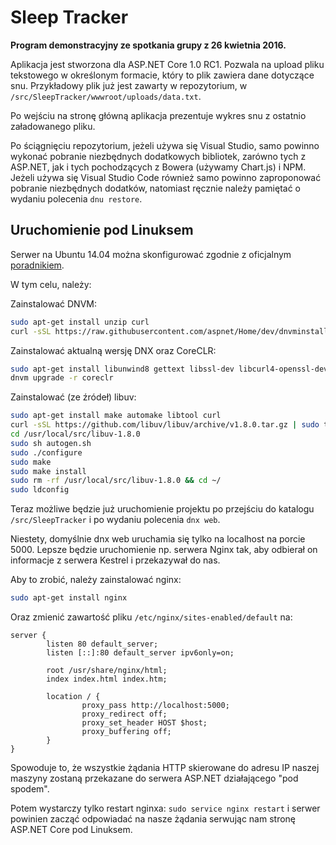 Sleep Tracker
=============

**Program demonstracyjny ze spotkania grupy z 26 kwietnia 2016.**

Aplikacja jest stworzona dla ASP.NET Core 1.0 RC1. Pozwala na upload 
pliku tekstowego w określonym formacie, który to plik zawiera dane 
dotyczące snu. Przykładowy plik już jest zawarty w repozytorium, 
w `/src/SleepTracker/wwwroot/uploads/data.txt`.

Po wejściu na stronę główną aplikacja prezentuje wykres snu z ostatnio
załadowanego pliku.

Po ściągnięciu repozytorium, jeżeli używa się Visual Studio, samo
powinno wykonać pobranie niezbędnych dodatkowych bibliotek, zarówno
tych z ASP.NET, jak i tych pochodzących z Bowera (używamy Chart.js) 
i NPM. Jeżeli używa się Visual Studio Code również samo powinno
zaproponować pobranie niezbędnych dodatków, natomiast ręcznie należy
pamiętać o wydaniu polecenia `dnu restore`.

## Uruchomienie pod Linuksem
Serwer na Ubuntu 14.04 można skonfigurować zgodnie z oficjalnym 
[poradnikiem](https://docs.asp.net/en/latest/getting-started/installing-on-linux.html#installing-on-ubuntu-14-04).

W tym celu, należy:

Zainstalować DNVM:
```bash
sudo apt-get install unzip curl
curl -sSL https://raw.githubusercontent.com/aspnet/Home/dev/dnvminstall.sh | DNX_BRANCH=dev sh && source ~/.dnx/dnvm/dnvm.sh
```

Zainstalować aktualną wersję DNX oraz CoreCLR:

```bash
sudo apt-get install libunwind8 gettext libssl-dev libcurl4-openssl-dev zlib1g libicu-dev uuid-dev
dnvm upgrade -r coreclr
```

Zainstalować (ze źródeł) libuv:

```bash
sudo apt-get install make automake libtool curl
curl -sSL https://github.com/libuv/libuv/archive/v1.8.0.tar.gz | sudo tar zxfv - -C /usr/local/src
cd /usr/local/src/libuv-1.8.0
sudo sh autogen.sh
sudo ./configure
sudo make
sudo make install
sudo rm -rf /usr/local/src/libuv-1.8.0 && cd ~/
sudo ldconfig
```

Teraz możliwe będzie już uruchomienie projektu po przejściu do 
katalogu `/src/SleepTracker` i po wydaniu polecenia `dnx web`.

Niestety, domyślnie dnx web uruchamia się tylko na localhost na
porcie 5000. Lepsze będzie uruchomienie np. serwera Nginx tak, aby
odbierał on informacje z serwera Kestrel i przekazywał do nas.

Aby to zrobić, należy zainstalować nginx:

```bash
sudo apt-get install nginx
```

Oraz zmienić zawartość pliku `/etc/nginx/sites-enabled/default` na:

```
server {
        listen 80 default_server;
        listen [::]:80 default_server ipv6only=on;

        root /usr/share/nginx/html;
        index index.html index.htm;        

        location / {                
                proxy_pass http://localhost:5000;
                proxy_redirect off;
                proxy_set_header HOST $host;
                proxy_buffering off;
        }
}
```

Spowoduje to, że wszystkie żądania HTTP skierowane do adresu IP naszej
maszyny zostaną przekazane do serwera ASP.NET działającego "pod spodem".

Potem wystarczy tylko restart nginxa: `sudo service nginx restart` i
serwer powinien zacząć odpowiadać na nasze żądania serwując nam stronę
ASP.NET Core pod Linuksem.